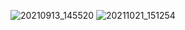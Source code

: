 ![20210913_145520](https://user-images.githubusercontent.com/88355133/133030955-8f556d5f-a489-4fe6-aa74-b8d0ddbdccdc.png)
![20211021_151254](https://user-images.githubusercontent.com/88355133/138221514-e7261f8b-df12-4733-b1ae-b70483ff61d5.png)

